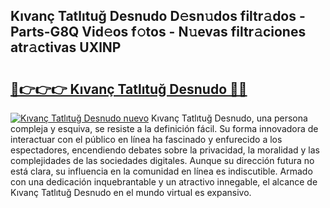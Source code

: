 ## Kıvanç Tatlıtuğ Desnudo D𝚎sn𝚞dos filtr𝚊dos - Parts-G8Q Vid𝚎os f𝚘tos - N𝚞evas filtr𝚊ciones atr𝚊ctivas UXlNP

# <h2><a href="http://mb9b45.tromn.icu/?c=K%c4%b1van%c3%a7+Tatl%c4%b1tu%c4%9f+Desnudo">🔗👉👉👉 Kıvanç Tatlıtuğ Desnudo 🔗🔗</a></h2>

[![Kıvanç Tatlıtuğ Desnudo nuevo](https://i.imgur.com/pEAQMta.gif)](http://mb9b45.tromn.icu/?c=K%c4%b1van%c3%a7+Tatl%c4%b1tu%c4%9f+Desnudo)
Kıvanç Tatlıtuğ Desnudo, una persona compleja y esquiva, se resiste a la definición fácil. Su forma innovadora de interactuar con el público en línea ha fascinado y enfurecido a los espectadores, encendiendo debates sobre la privacidad, la moralidad y las complejidades de las sociedades digitales. Aunque su dirección futura no está clara, su influencia en la comunidad en línea es indiscutible. Armado con una dedicación inquebrantable y un atractivo innegable, el alcance de Kıvanç Tatlıtuğ Desnudo en el mundo virtual es expansivo.
